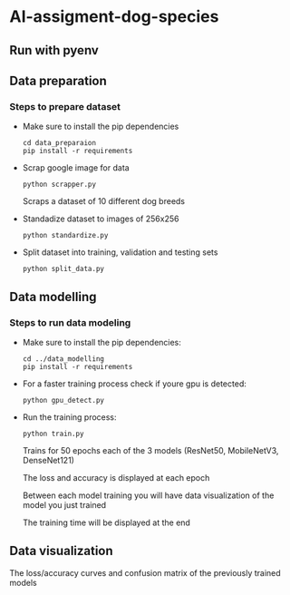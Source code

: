 # AI-assigment-dog-species

## Run with pyenv

## Data preparation

### Steps to prepare dataset

- Make sure to install the pip dependencies

    ```
    cd data_preparaion
    pip install -r requirements
    ```

- Scrap google image for data

    `python scrapper.py`

    Scraps a dataset of 10 different dog breeds

- Standadize dataset to images of 256x256

    `python standardize.py`

- Split dataset into training, validation and testing sets

    `python split_data.py`

## Data modelling

### Steps to run data modeling

- Make sure to install the pip dependencies:

    ```
    cd ../data_modelling
    pip install -r requirements
    ```

- For a faster training process check if youre gpu is detected:

    `python gpu_detect.py`

- Run the training process:

    `python train.py`

    Trains for 50 epochs each of the 3 models (ResNet50, MobileNetV3, DenseNet121)

    The loss and accuracy is displayed at each epoch

    Between each model training you will have data visualization of the model you just trained

    The training time will be displayed at the end

## Data visualization

The loss/accuracy curves and confusion matrix of the previously trained models